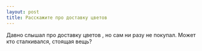 ```yaml
---
layout: post 
title: Расскажите про доставку цветов 
--- 
```

Давно слышал про доставку цветов , но сам ни разу не покупал. Может кто сталкивался, стоящая вещь?